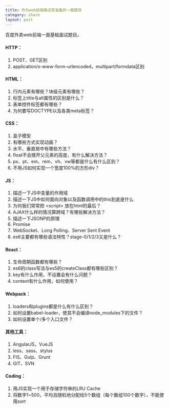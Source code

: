 ```yaml
---
title: 作为web前端面试官准备的一面题目
category: share
layout: post
---
```


百度外卖web前端一面基础面试题目。

#### HTTP：

 1. POST、GET区别
 2. application/x-www-form-urlencoded，multipart/formdata区别

#### HTML：

 1. 行内元素有哪些？块级元素有哪些？
 2. 标签上title与alt属性的区别是什么？
 3. 表单控件标签都有哪些？
 4. 为何要写DOCTYPE以及各类meta标签？

#### CSS：

 1. 盒子模型
 2. 有哪些方式实现动画？
 3. 水平、垂直居中有哪些方法？
 4. float不会撑开父元素的高度，有什么解决方法？
 5. px、pt、em、rem、vh、vw等都是什么有什么区别？
 6. 不用JS如何实现一个宽度100%的方形div？

#### JS：

 1. 描述一下JS中变量的作用域
 2. 描述一下JS中如何面向对象以及函数调用中的this到底是什么
 3. 为何我们常常把 &lt;script&gt; 放在html的最后？
 4. AJAX什么样的情况算跨域？有哪些解决方法？
 5. 描述一下JSONP的原理
 6. Promise
 7. WebSocket、Long Polling、Server Sent Event
 8. es6主要都有哪些语法特性？stage-0/1/2/3又是什么？

#### React：
 
 1. 生命周期函数都有哪些？
 2. es6的class写法与es5的createClass都有哪些区别？
 3. key有什么作用，不设置会有什么问题？
 4. context有什么作用，如何使用？

#### Webpack：
 
 1. loaders和plugins都是什么有什么区别？
 2. 如何设置babel-loader，使其不会编译node_modules下的文件？
 3. 如何设置单个/多个入口文件？

#### 其他工具：

 1. AngularJS，VueJS
 2. less、sass、stylus
 3. FIS、Gulp、Grunt
 4. GIT、SVN

#### Coding：

 1. 用JS实现一个用于存储字符串的LRU Cache
 2. 将数字1~500，平均且随机地分配给5个数组（每个数组100个数字），不能使用sort

